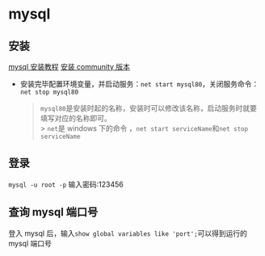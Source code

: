 # mysql

## 安装

[mysql 安装教程](https://blog.csdn.net/zhouzezhou/article/details/52446608)
[安装 community 版本](https://dev.mysql.com/downloads/installer/)

- 安装完毕配置环境变量，并启动服务：`net start mysql80`，关闭服务命令：`net stop mysql80`
  > `mysql80`是安装时起的名称，安装时可以修改该名称，启动服务时就要填写对应的名称即可。<br/> > `net`是 windows 下的命令
  > ，`net start serviceName`和`net stop serviceName`

## 登录

`mysql -u root -p` 输入密码:123456

## 查询 mysql 端口号

登入 mysql 后，输入`show global variables like 'port';`可以得到运行的 mysql 端口号

